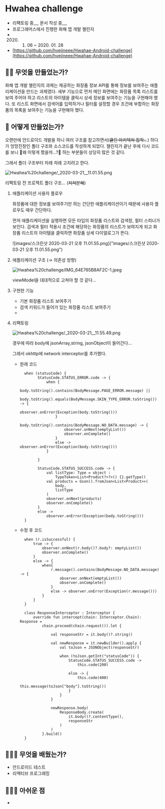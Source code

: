 # Hwahea challenge

- 리팩토링 중,,,, 문서 작성 중,,,,
- 프로그래머스에서 진행한 화해 앱 개발 챌린지
- 2020. 01. 06 ~ 2020. 01. 28
- [https://github.com/hyejineee/Hwahae-Android-challenge](https://github.com/hyejineee/Hwahae-Android-challenge)

## 🙌🏻 무엇을 만들었는가?

화해 앱 개발 챌린지의 과제는 제공하는 화장품 정보 API를 통해 정보를 보여주는 애플리케이션을 만드는 과제였다. 세부 기능으로 먼저 메인 화면에는 화장품 목록 리스트를 보여 주어야 하고 리스트의 아이템을 클릭시 상세 정보를 보여주는 기능을 구현해야 했다. 또 리스트 화면에서 검색어를 입력하거나 필터를 설정할 경우 조건에 부합하는 화장품의 목록을 보여주는 기능을 구현해야 했다.  

## 🤔 어떻게 만들었는가?

오랜만에 안드로이드 개발을 하니 여러 구조를 참고하면서(~~클린 아키텍처 집착..~~.) 하다가  엉망진창인 폴더 구조와 소스코드를 작성하게 되었다. 챌린지가 끝난 후에 다시 코드를 보니 🤭왜 이렇게 짰을까...?🤭 하는 부분들이 상당히 많은 것 같다. 

그래서 폴더 구조부터 차례 차례 고치려고 한다. 

![Hwahea%20challenge/_2020-03-21__11.01.55.png](Hwahea%20challenge/_2020-03-21__11.01.55.png)

리팩토링 전 프로젝트 폴더 구조... (~~지저분해~~)

1. 애플리케이션 사용자 플로우 

    화장품에 대한 정보를 보여주기만 하는 간단한 애플리케이션이기 때문에 사용자 플로우도 매우 간단하다. 

    먼저 애플리케이션을 실행하면 모든 타입의 화장품 리스트와 검색창, 필터 스피너가 보인다. 검색과 필터 적용시 조건에 해당하는 화장품의 리스트가 보여지게 되고 화장품 리스트의 아이템을 클릭하면 화장품 상세 다이얼로그가 뜬다.

    ![images/스크린샷 2020-03-21 오후 11.01.55.png]("images/스크린샷 2020-03-21 오후 11.01.55.png")

2. 애플리케이션 구조 (→ 의존성 방향)

    ![Hwahea%20challenge/IMG_64E765B8AF2C-1.jpeg](Hwahea%20challenge/IMG_64E765B8AF2C-1.jpeg)

    viewModel을 대대적으로 고쳐야 할 것 같다...

3. 구현한 기능
    - 기본 화장품 리스트 보여주기
    - 검색 키워드가 들어가 있는 화장품 리스트 보여주기
    - 
4. 리팩토링 

    ![Hwahea%20challenge/_2020-03-21__11.55.49.png](Hwahea%20challenge/_2020-03-21__11.55.49.png)

    경우에 따라 body에 jsonArray,string, jsonObject이 들어간다... 

    그래서 okhttp에 network interceptor를 추가했다. 

    - 원래 코드

            when (statusCode) {
            	  StatusCode.STATUS_ERROR.code -> {
            	      when {
            	          body.toString().contains(BodyMessage.PAGE_ERROR.message) ||
            	                  body.toString().equals(BodyMessage.SKIN_TYPE_ERROR.toString()) -> {
            	              observer.onError(Exception(body.toString()))
            	          }
            	          body.toString().contains(BodyMessage.NO_DATA.message) -> {
            	              observer.onNext(emptyList())
            	              observer.onComplete()
            	          }
            	          else -> observer.onError(Exception(body.toString()))
            	      }
            	
            	  }
            
            	  StatusCode.STATUS_SUCCESS.code -> {
            	      val listType: Type = object :
            	          TypeToken<List<Product?>?>() {}.getType()
            	      val products = Gson().fromJson<List<Product>>(
            	          body,
            	          listType
            	      )
            	      observer.onNext(products)
            	      observer.onComplete()
            	  }
            	  else ->
            	      observer.onError(Exception(body.toString()))
            }

    - 수정 후 코드

            when (r.isSuccessful) {
                true -> {
                    observer.onNext(r.body()?.body?: emptyList())
                    observer.onComplete()
                }
                else -> {
                    when{
                        r.message().contains(BodyMessage.NO_DATA.message) -> {
                            observer.onNext(emptyList())
                            observer.onComplete()
                        }
                        else -> observer.onError(Exception(r.message()))
                    }
                }
            }

            class ResponseInterceptor : Interceptor {
                override fun intercept(chain: Interceptor.Chain): Response =
                    chain.proceed(chain.request()).let {
            
                        val responseStr = it.body()?.string()
            
                        val newResponse = it.newBuilder().apply {
                            val toJson = JSONObject(responseStr)
            
                            when (toJson.getInt("statusCode")) {
                                StatusCode.STATUS_SUCCESS.code ->
                                    this.code(200)
            
                                else -> {
                                    this.code(400)
                                    this.message(toJson["body"].toString())
                                }
                            }
                        }
            
                        newResponse.body(
                            ResponseBody.create(
                                it.body()?.contentType(),
                                responseStr
                            )
                        )
                    }.build()
            }

## 🙋🏻‍♀️ 무엇을 배웠는가?

- 안드로이드 테스트
- 리액티브 프로그래밍

## 🤦🏻‍♀️ 아쉬운 점

-